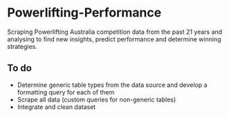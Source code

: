 # Powerlifting-Performance
Scraping Powerlifting Australia competition data from the past 21 years and analysing to find new insights, predict performance and determine winning strategies.

## To do
- Determine generic table types from the data source and develop a formatting query for each of them
- Scrape all data (custom queries for non-generic tables)
- Integrate and clean dataset